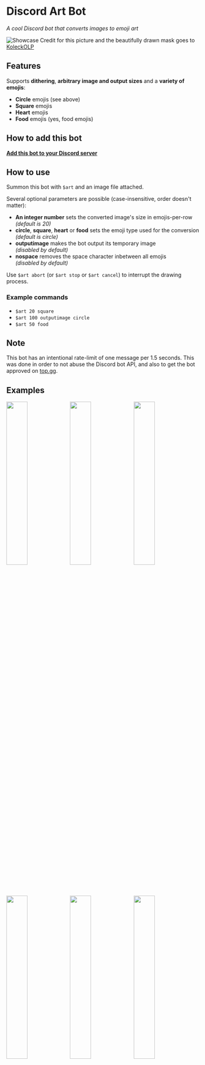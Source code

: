 # Discord Art Bot
_A cool Discord bot that converts images to emoji art_

![Showcase](https://imgur.com/YjsYK3l.png)
Credit for this picture and the beautifully drawn mask goes to [KoleckOLP](https://github.com/KoleckOLP/)

## Features

Supports **dithering**, **arbitrary image and output sizes** and a **variety of emojis**:
- **Circle** emojis (see above)
- **Square** emojis
- **Heart** emojis
- **Food** emojis (yes, food emojis)

## How to add this bot

**[Add this bot to your Discord server](https://discordapp.com/oauth2/authorize?client_id=703327445629272166&scope=bot&permissions=2048)**

## How to use

Summon this bot with `$art` and an image file attached.

Several optional parameters are possible (case-insensitive, order doesn't matter):
- **An integer number** sets the converted image's size in emojis-per-row<br/>_(default is 20)_
- **circle**, **square**, **heart** or **food** sets the emoji type used for the conversion<br/>_(default is circle)_
- **outputimage** makes the bot output its temporary image<br/>_(disabled by default)_
- **nospace** removes the space character inbetween all emojis<br/>_(disabled by default)_

Use `$art abort` (or `$art stop` or `$art cancel`) to interrupt the drawing process.

### Example commands
- `$art 20 square`
- `$art 100 outputimage circle`
- `$art 50 food`

## Note
This bot has an intentional rate-limit of one message per 1.5 seconds. This was done in order to not abuse the Discord bot API, and also to get the bot approved on [top.gg](https://top.gg).

## Examples
<img src="https://imgur.com/HVCjtmx.png" width=33%><img src="https://imgur.com/Ci0BSr5.png" width=33%><img src="https://imgur.com/Gpzajqr.png" width=33%>
<img src="https://imgur.com/mkhqp5q.png" width=33%><img src="https://imgur.com/U0aTxry.png" width=33%><img src="https://imgur.com/E7TJi7x.png" width=33%>

